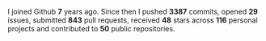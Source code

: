 
I joined Github **7** years ago. Since then I pushed **3387** commits, opened **29** issues, submitted **843** pull requests, received **48** stars across **116** personal projects and contributed to **50** public repositories.
